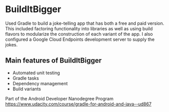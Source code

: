 BuildItBigger
===================================

Used Gradle to build a joke-telling app that has both a free and paid version. This included factoring functionality into libraries as well as using build flavors to modularize the construction of each variant of the app. I also configured a Google Cloud Endpoints development server to supply the jokes.

Main features of BuildItBigger
-------------------------------

* Automated unit testing
* Gradle tasks
* Dependency management
* Build variants

Part of the Android Developer Nanodegree Program
https://www.udacity.com/course/gradle-for-android-and-java--ud867

